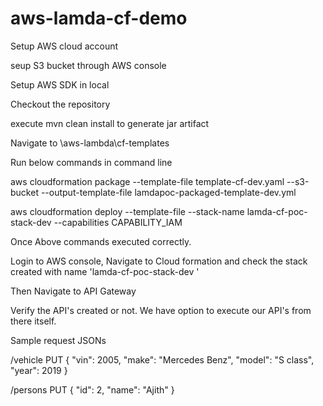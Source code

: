 # aws-lamda-cf-demo

Setup AWS cloud account

seup S3 bucket through AWS console

Setup AWS SDK in local

Checkout the repository

execute mvn clean install to generate jar artifact

Navigate to \aws-lambda\cf-templates

Run below commands in command line

aws cloudformation package --template-file template-cf-dev.yaml --s3-bucket <aws-s3-bucket-name> --output-template-file lamdapoc-packaged-template-dev.yml

aws cloudformation deploy --template-file <File path of lamdapoc-packaged-template-dev.yml> --stack-name lamda-cf-poc-stack-dev --capabilities CAPABILITY_IAM

Once Above commands executed correctly.

Login to AWS console, Navigate to Cloud formation and check the stack created with name 'lamda-cf-poc-stack-dev '

Then Navigate to API Gateway

Verify the API's created or not. We have option to execute our API's from there itself.

Sample request JSONs

/vehicle PUT
{
    "vin": 2005,
    "make": "Mercedes Benz",
	"model": "S class",
    "year": 2019
}


/persons PUT
{
    "id": 2,
    "name": "Ajith"
}

